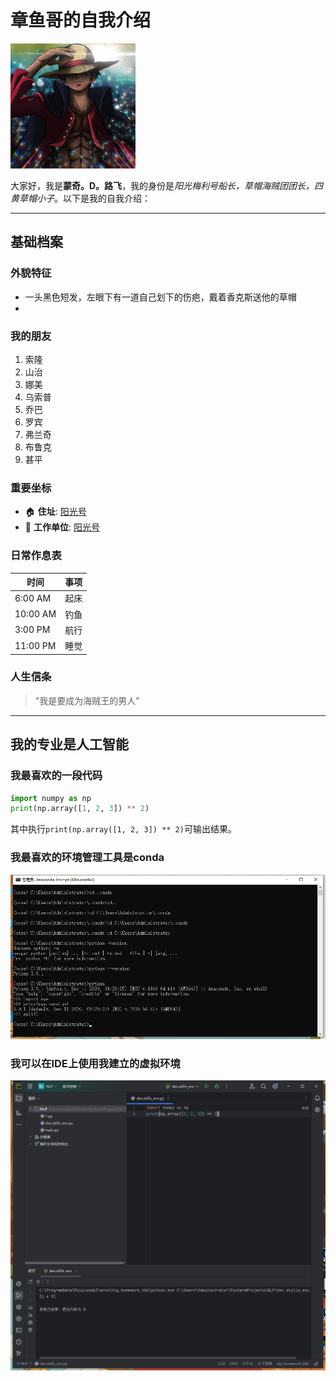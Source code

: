 # 章鱼哥的自我介绍

<img src="路飞.png" width="200" alt="路飞形象">

大家好，我是**蒙奇。D。路飞**，我的身份是*阳光梅利号船长，草帽海贼团团长，四黄草帽小子*。以下是我的自我介绍：

---

## 基础档案 

### 外貌特征 
- 一头黑色短发，左眼下有一道自己划下的伤疤，戴着香克斯送他的草帽
- 

### 我的朋友
1. 索隆
2. 山治
3. 娜美
4. 乌索普
5. 乔巴
6. 罗宾
7. 弗兰奇
8. 布鲁克
9. 甚平

### 重要坐标
- 🏠 **住址**: [阳光号](https://image.baidu.com/search/detail?ct=503316480&z=0&ipn=d&word=%E9%98%B3%E5%85%89%E5%8F%B7%E5%9B%BE%E7%89%87&hs=0&pn=5&spn=0&di=7469449779924172801&pi=0&rn=1&tn=baiduimagedetail&is=0%2C0&ie=utf-8&oe=utf-8&cl=2&lm=-1&cs=1980880038%2C186115765&os=934338895%2C100558070&simid=3466581755%2C150063027&adpicid=0&lpn=0&ln=30&fr=ala&fm=&sme=&cg=&bdtype=0&oriquery=%E9%98%B3%E5%85%89%E5%8F%B7%E5%9B%BE%E7%89%87&objurl=https%3A%2F%2Fpic.rmb.bdstatic.com%2Fbjh%2Fevents%2F9cd688531d883e5d46f1d39ca66368d47479.jpeg%40h_1280&fromurl=ipprf_z2C%24qAzdH3FAzdH3F4k1_z%26e3Bkwt17_z%26e3Bv54AzdH3Fgjofrw2jAzdH3F1wpwAzdH3F1pswg1tg2otfj%3Fgt1%3D1p_9amaann0addn9n8ndml%26f576vjF654%3Di54jrw2j&gsm=&islist=&querylist=&dyTabStr=MCwxMiwzLDEsMiwxMyw3LDYsNSw5) 
- 🏢 **工作单位**: [阳光号](https://image.baidu.com/search/detail?ct=503316480&z=0&ipn=d&word=%E9%98%B3%E5%85%89%E5%8F%B7%E5%9B%BE%E7%89%87&hs=0&pn=5&spn=0&di=7469449779924172801&pi=0&rn=1&tn=baiduimagedetail&is=0%2C0&ie=utf-8&oe=utf-8&cl=2&lm=-1&cs=1980880038%2C186115765&os=934338895%2C100558070&simid=3466581755%2C150063027&adpicid=0&lpn=0&ln=30&fr=ala&fm=&sme=&cg=&bdtype=0&oriquery=%E9%98%B3%E5%85%89%E5%8F%B7%E5%9B%BE%E7%89%87&objurl=https%3A%2F%2Fpic.rmb.bdstatic.com%2Fbjh%2Fevents%2F9cd688531d883e5d46f1d39ca66368d47479.jpeg%40h_1280&fromurl=ipprf_z2C%24qAzdH3FAzdH3F4k1_z%26e3Bkwt17_z%26e3Bv54AzdH3Fgjofrw2jAzdH3F1wpwAzdH3F1pswg1tg2otfj%3Fgt1%3D1p_9amaann0addn9n8ndml%26f576vjF654%3Di54jrw2j&gsm=&islist=&querylist=&dyTabStr=MCwxMiwzLDEsMiwxMyw3LDYsNSw5)

### 日常作息表
| 时间       | 事项 |
|------------|----|
| 6:00 AM    | 起床 |
| 10:00 AM   | 钓鱼 |
| 3:00 PM    | 航行 |
| 11:00 PM   | 睡觉 |

### 人生信条
> "我是要成为海贼王的男人"
---

## 我的专业是人工智能
### 我最喜欢的一段代码

```python
import numpy as np
print(np.array([1, 2, 3]) ** 2)
```
其中执行`print(np.array([1, 2, 3]) ** 2)`可输出结果。

### 我最喜欢的环境管理工具是conda
<img src="https://github.com/GMTX100/GitDemo1/blob/master/%E6%88%AA%E5%9B%BE1.png" width="800" alt="截图一">

### 我可以在IDE上使用我建立的虚拟环境
<img src="https://github.com/GMTX100/GitDemo1/blob/master/%E6%88%AA%E5%9B%BE2.png" width="800" alt="截图二">